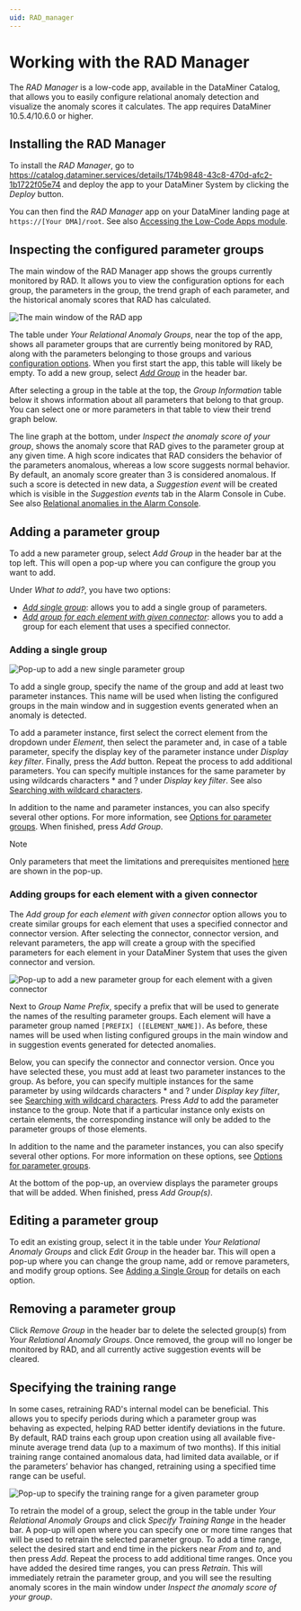 ```yaml
---
uid: RAD_manager
---
```


# Working with the RAD Manager

The *RAD Manager* is a low-code app, available in the DataMiner Catalog, that allows you to easily configure relational anomaly detection and visualize the anomaly scores it calculates. The app requires DataMiner 10.5.4/10.6.0 or higher.

## Installing the RAD Manager

To install the *RAD Manager*, go to <https://catalog.dataminer.services/details/174b9848-43c8-470d-afc2-1b1722f05e74> and deploy the app to your DataMiner System by clicking the *Deploy* button.

You can then find the *RAD Manager* app on your DataMiner landing page at `https://[Your DMA]/root`. See also [Accessing the Low-Code Apps module](xref:Accessing_custom_apps).

## Inspecting the configured parameter groups

The main window of the RAD Manager app shows the groups currently monitored by RAD. It allows you to view the configuration options for each group, the parameters in the group, the trend graph of each parameter, and the historical anomaly scores that RAD has calculated.

![The main window of the RAD app](~/user-guide/images/RAD_Manager.png)

The table under *Your Relational Anomaly Groups*, near the top of the app, shows all parameter groups that are currently being monitored by RAD, along with the parameters belonging to those groups and various [configuration options](xref:Relational_anomaly_detection#options-for-parameter-groups). When you first start the app, this table will likely be empty. To add a new group, select [*Add Group*](#adding-a-parameter-group) in the header bar.

After selecting a group in the table at the top, the *Group Information* table below it shows information about all parameters that belong to that group. You can select one or more parameters in that table to view their trend graph below.

The line graph at the bottom, under *Inspect the anomaly score of your group*, shows the anomaly score that RAD gives to the parameter group at any given time. A high score indicates that RAD considers the behavior of the parameters anomalous, whereas a low score suggests normal behavior. By default, an anomaly score greater than 3 is considered anomalous. If such a score is detected in new data, a *Suggestion event* will be created which is visible in the *Suggestion events* tab in the Alarm Console in Cube. See also [Relational anomalies in the Alarm Console](xref:Relational_anomaly_detection#relational-anomalies-in-the-alarm-console).

## Adding a parameter group

To add a new parameter group, select *Add Group* in the header bar at the top left. This will open a pop-up where you can configure the group you want to add.

Under *What to add?*, you have two options:

- [*Add single group*](#adding-a-single-group): allows you to add a single group of parameters.
- [*Add group for each element with given connector*](#adding-groups-for-each-element-with-a-given-connector): allows you to add a group for each element that uses a specified connector.

### Adding a single group

![Pop-up to add a new single parameter group](~/user-guide/images/RAD_Manager_AddSingleParameterGroup.png)

To add a single group, specify the name of the group and add at least two parameter instances. This name will be used when listing the configured groups in the main window and in suggestion events generated when an anomaly is detected.

To add a parameter instance, first select the correct element from the dropdown under *Element*, then select the parameter and, in case of a table parameter, specify the display key of the parameter instance under *Display key filter*. Finally, press the *Add* button. Repeat the process to add additional parameters. You can specify multiple instances for the same parameter by using wildcards characters \* and ? under *Display key filter*. See also [Searching with wildcard characters](xref:Searching_in_DataMiner_Cube#searching-with-wildcard-characters).

In addition to the name and parameter instances, you can also specify several other options. For more information, see [Options for parameter groups](xref:Relational_anomaly_detection#options-for-parameter-groups). When finished, press *Add Group*.

> [!NOTE]
> Only parameters that meet the limitations and prerequisites mentioned [here](xref:Relational_anomaly_detection) are shown in the pop-up.

### Adding groups for each element with a given connector

The *Add group for each element with given connector* option allows you to create similar groups for each element that uses a specified connector and connector version. After selecting the connector, connector version, and relevant parameters, the app will create a group with the specified parameters for each element in your DataMiner System that uses the given connector and version.

![Pop-up to add a new parameter group for each element with a given connector](~/user-guide/images/RAD_Manager_AddParameterGroupPerProtocol.png)

Next to *Group Name Prefix*, specify a prefix that will be used to generate the names of the resulting parameter groups. Each element will have a parameter group named `[PREFIX] ([ELEMENT_NAME])`. As before, these names will be used when listing configured groups in the main window and in suggestion events generated for detected anomalies.

Below, you can specify the connector and connector version. Once you have selected these, you must add at least two parameter instances to the group. As before, you can specify multiple instances for the same parameter by using wildcards characters \* and ? under *Display key filter*, see [Searching with wildcard characters](xref:Searching_in_DataMiner_Cube#searching-with-wildcard-characters). Press *Add* to add the parameter instance to the group. Note that if a particular instance only exists on certain elements, the corresponding instance will only be added to the parameter groups of those elements.

In addition to the name and the parameter instances, you can also specify several other options. For more information on these options, see [Options for parameter groups](xref:Relational_anomaly_detection#options-for-parameter-groups).

At the bottom of the pop-up, an overview displays the parameter groups that will be added. When finished, press *Add Group(s)*.

## Editing a parameter group

To edit an existing group, select it in the table under *Your Relational Anomaly Groups* and click *Edit Group* in the header bar. This will open a pop-up where you can change the group name, add or remove parameters, and modify group options. See [Adding a Single Group](#adding-a-single-group) for details on each option.

## Removing a parameter group

Click *Remove Group* in the header bar to delete the selected group(s) from *Your Relational Anomaly Groups*. Once removed, the group will no longer be monitored by RAD, and all currently active suggestion events will be cleared.

## Specifying the training range

In some cases, retraining RAD's internal model can be beneficial. This allows you to specify periods during which a parameter group was behaving as expected, helping RAD better identify deviations in the future. By default, RAD trains each group upon creation using all available five-minute average trend data (up to a maximum of two months). If this initial training range contained anomalous data, had limited data available, or if the parameters’ behavior has changed, retraining using a specified time range can be useful.

![Pop-up to specify the training range for a given parameter group](~/user-guide/images/RAD_Manager_SpecifyTrainingRange.png)

To retrain the model of a group, select the group in the table under *Your Relational Anomaly Groups* and click *Specify Training Range* in the header bar. A pop-up will open where you can specify one or more time ranges that will be used to retrain the selected parameter group. To add a time range, select the desired start and end time in the pickers near *From* and *to*, and then press *Add*. Repeat the process to add additional time ranges. Once you have added the desired time ranges, you can press *Retrain*. This will immediately retrain the parameter group, and you will see the resulting anomaly scores in the main window under *Inspect the anomaly score of your group*.
